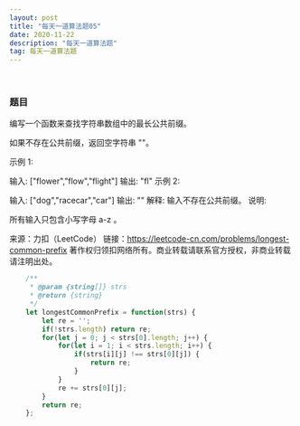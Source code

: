 ```yaml
---
layout: post
title: "每天一道算法题05"
date: 2020-11-22
description: "每天一道算法题"
tag: 每天一道算法题
---   
```

 
  
### **题目**

编写一个函数来查找字符串数组中的最长公共前缀。

如果不存在公共前缀，返回空字符串 ""。

示例 1:

输入: ["flower","flow","flight"]
输出: "fl"
示例 2:

输入: ["dog","racecar","car"]
输出: ""
解释: 输入不存在公共前缀。
说明:

所有输入只包含小写字母 a-z 。

来源：力扣（LeetCode）
链接：https://leetcode-cn.com/problems/longest-common-prefix
著作权归领扣网络所有。商业转载请联系官方授权，非商业转载请注明出处。



```javascript
    /**
     * @param {string[]} strs
     * @return {string}
     */
    let longestCommonPrefix = function(strs) {
        let re = '';
        if(!strs.length) return re;
        for(let j = 0; j < strs[0].length; j++) {
            for(let i = 1; i < strs.length; i++) {
                if(strs[i][j] !== strs[0][j]) {
                    return re;
                }
            }
            re += strs[0][j];
        }
        return re;
    };
```


